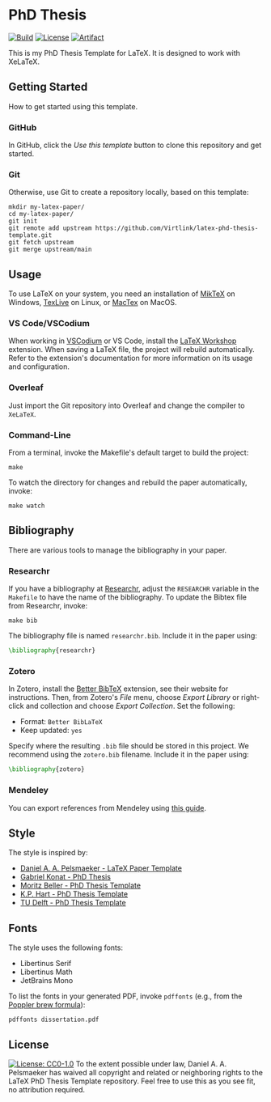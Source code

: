 # PhD Thesis
[![Build](https://github.com/Virtlink/latex-phd-thesis-template/actions/workflows/paper.yml/badge.svg)](https://github.com/Virtlink/latex-phd-thesis-template/actions)
[![License](https://img.shields.io/github/license/Virtlink/latex-phd-thesis-template)](https://github.com/Virtlink/latex-phd-thesis-template/blob/main/LICENSE)
[![Artifact](https://img.shields.io/badge/artifact-latest-brightgreen)](https://nightly.link/Virtlink/latex-phd-thesis-template/workflows/build/main/paper.zip)

This is my PhD Thesis Template for LaTeX.  It is designed to work with XeLaTeX.



## Getting Started
How to get started using this template.

### GitHub
In GitHub, click the _Use this template_ button to clone this repository and get started.

### Git
Otherwise, use Git to create a repository locally, based on this template:

```shell
mkdir my-latex-paper/
cd my-latex-paper/
git init
git remote add upstream https://github.com/Virtlink/latex-phd-thesis-template.git
git fetch upstream
git merge upstream/main
```


## Usage
To use LaTeX on your system, you need an installation of [MikTeX](https://miktex.org/) on Windows, [TexLive](https://www.tug.org/texlive/) on Linux, or [MacTex](https://www.tug.org/mactex/) on MacOS.


### VS Code/VSCodium
When working in [VSCodium](https://vscodium.com/) or VS Code, install the [LaTeX Workshop](https://github.com/James-Yu/LaTeX-Workshop/) extension. When saving a LaTeX file, the project will rebuild automatically. Refer to the extension's documentation for more information on its usage and configuration.

### Overleaf
Just import the Git repository into Overleaf and change the compiler to `XeLaTeX`.

### Command-Line
From a terminal, invoke the Makefile's default target to build the project:

```shell
make
```

To watch the directory for changes and rebuild the paper automatically, invoke:

```shell
make watch
```



## Bibliography
There are various tools to manage the bibliography in your paper.

### Researchr
If you have a bibliography at [Researchr](https://researchr.org/), adjust the `RESEARCHR` variable in the `Makefile` to have the name of the bibliography. To update the Bibtex file from Researchr, invoke:

```shell
make bib
```

The bibliography file is named `researchr.bib`. Include it in the paper using:

```latex
\bibliography{researchr}
```

### Zotero
In Zotero, install the [Better BibTeX](https://retorque.re/zotero-better-bibtex/) extension, see their website for instructions. Then, from Zotero's _File_ menu, choose _Export Library_ or right-click and collection and choose _Export Collection_. Set the following:

- Format: `Better BibLaTeX`
- Keep updated: `yes`

Specify where the resulting `.bib` file should be stored in this project. We recommend using the `zotero.bib` filename. Include it in the paper using:

```latex
\bibliography{zotero}
```


### Mendeley
You can export references from Mendeley using [this guide](https://www.mendeley.com/guides/mendeley-reference-manager/08.-exporting-references).



## Style
The style is inspired by:

- [Daniel A. A. Pelsmaeker - LaTeX Paper Template](https://github.com/Virtlink/latex-paper-template/)
- [Gabriel Konat - PhD Thesis](https://github.com/Gohla/dissertation)
- [Moritz Beller - PhD Thesis Template](https://github.com/Inventitech/phd-thesis-template)
- [K.P. Hart - PhD Thesis Template](https://www.overleaf.com/latex/templates/tud-dissertation/tcddkjggskqx)
- [TU Delft - PhD Thesis Template](https://web.archive.org/web/20211206142058/https://www.tudelft.nl/en/tu-delft-corporate-design/downloads/)


## Fonts
The style uses the following fonts:

- Libertinus Serif
- Libertinus Math
- JetBrains Mono

To list the fonts in your generated PDF, invoke `pdffonts` (e.g., from the [Poppler brew formula](https://formulae.brew.sh/formula/poppler)):

```shell
pdffonts dissertation.pdf
```


## License
[![License: CC0-1.0](https://licensebuttons.net/p/zero/1.0/88x31.png)](http://creativecommons.org/publicdomain/zero/1.0/)
To the extent possible under law, Daniel A. A. Pelsmaeker has waived all copyright and related or neighboring rights to the LaTeX PhD Thesis Template repository. Feel free to use this as you see fit, no attribution required.

